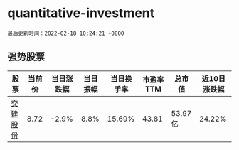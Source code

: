 # quantitative-investment

`最后更新时间：2022-02-18 10:24:21 +0800`

## 强势股票

|股票|当前价|当日涨跌幅|当日振幅|当日换手率|市盈率TTM|总市值|近10日涨跌幅|
|----|----|----|----|----|----|----|----|
|[交建股份](https://xueqiu.com/S/SH603815)|8.72|-2.9%|8.8%|15.69%|43.81|53.97亿|24.22%|
